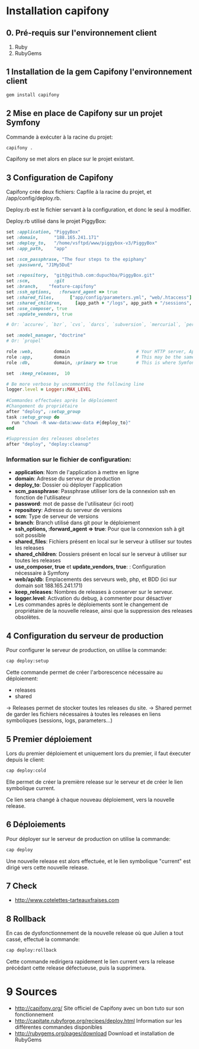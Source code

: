 # Installation capifony

## 0. Pré-requis sur l'environnement client

1. Ruby
2. RubyGems

## 1 Installation de la gem Capifony l'environnement client

```bash
gem install capifony
```

## 2 Mise en place de Capifony sur un projet Symfony

Commande à exécuter à la racine du projet:

```bash
capifony .
```

Capifony se met alors en place sur le projet existant.

## 3 Configuration de Capifony

Capifony crée deux fichiers: Capfile à la racine du projet, et /app/config/deploy.rb.

Deploy.rb est le fichier servant à la configuration, et donc le seul à modifier.

Deploy.rb utilisé dans le projet PiggyBox:

```ruby
set :application, "PiggyBox"
set :domain,      "188.165.241.171"
set :deploy_to,   "/home/vsftpd/www/piggybox-v3/PiggyBox"
set :app_path,    "app"

set :scm_passphrase, "The four steps to the epiphany"
set :password, "J1My5DuE"

set :repository,  "git@github.com:dupuchba/PiggyBox.git"
set :scm,         :git
set :branch,    "feature-capifony" 
set :ssh_options,   :forward_agent => true
set :shared_files,      ["app/config/parameters.yml", "web/.htaccess"]
set :shared_children,     [app_path + "/logs", app_path + "/sessions", web_path + "/uploads", web_path + "/media"]
set :use_composer, true
set :update_vendors, true

# Or: `accurev`, `bzr`, `cvs`, `darcs`, `subversion`, `mercurial`, `perforce`, or `none`

set :model_manager, "doctrine"
# Or: `propel`

role :web,        domain                         # Your HTTP server, Apache/etc
role :app,        domain                         # This may be the same as your `Web` server
role :db,         domain, :primary => true       # This is where Symfony2 migrations will run

set  :keep_releases,  10

# Be more verbose by uncommenting the following line
logger.level = Logger::MAX_LEVEL
 
#Commandes effectuées après le déploiement
#Changement du propriétaire
after "deploy", :setup_group
task :setup_group do
  run "chown -R www-data:www-data #{deploy_to}"
end

#Suppression des releases obseletes
after "deploy", "deploy:cleanup"
```

### Information sur le fichier de configuration: ###

* **application**: Nom de l'application à mettre en ligne
* **domain**: Adresse du serveur de production
* **deploy_to**: Dossier où déployer l'application 
* **scm_passphrase**: Passphrase utiliser lors de la connexion ssh en fonction de l'utilisateur
* **password**: mot de passe de l'utilisateur (ici root)
* **repository**: Adresse du serveur de versions
* **scm**: Type de serveur de versions
* **branch**: Branch utilisé dans git pour le déploiement
* **ssh_options,   :forward_agent => true**: Pour que la connexion ssh à git soit possible
* **shared_files**: Fichiers présent en local sur le serveur à utiliser sur toutes les releases
* **shared_children**: Dossiers présent en local sur le serveur à utiliser sur toutes les releases
* **use_composer, true** et **update_vendors, true**: : Configuration nécessaire à Symfony
* **web/ap/db**: Emplacements des serveurs web, php, et BDD (ici sur domain soit 188.165.241.171)
* **keep_releases**: Nombres de releases à conserver sur le serveur.
* **logger.level**: Activation du debug, à commenter pour désactiver
* Les commandes après le déploiements sont le changement de propriétaire de la nouvelle release, ainsi que la suppression des releases obsolètes.


## 4 Configuration du serveur de production

Pour configurer le serveur de production, on utilise la commande:
```bash
cap deploy:setup
```

Cette commande permet de créer l'arborescence nécessaire au déploiement:

* releases
* shared

-> Releases permet de stocker toutes les releases du site.
-> Shared permet de garder les fichiers nécessaires à toutes les releases en liens symboliques (sessions, logs, parameters...)


## 5 Premier déploiement

Lors du premier déploiement et uniquement lors du premier, il faut éxecuter depuis le client:

```bash
cap deploy:cold
```

Elle permet de créer la première release sur le serveur et de créer le lien symbolique current.

Ce lien sera changé à chaque nouveau déploiement, vers la nouvelle release.

## 6 Déploiements

Pour déployer sur le serveur de production on utilise la commande:

```bash
cap deploy
```

Une nouvelle release est alors effectuée, et le lien symbolique "current" est dirigé vers cette nouvelle release.

## 7 Check

* http://www.cotelettes-tarteauxfraises.com

## 8 Rollback

En cas de dysfonctionnement de la nouvelle release où que Julien a tout cassé, effectué la commande:

```bash
cap deploy:rollback
```

Cette commande redirigera rapidement le lien current vers la release précédant cette release défectueuse, puis la supprimera.


# 9 Sources
* http://capifony.org/ Site officiel de Capifony avec un bon tuto sur son fonctionnement
* http://capitate.rubyforge.org/recipes/deploy.html Information sur les différentes commandes disponibles
* http://rubygems.org/pages/download Download et installation de RubyGems
